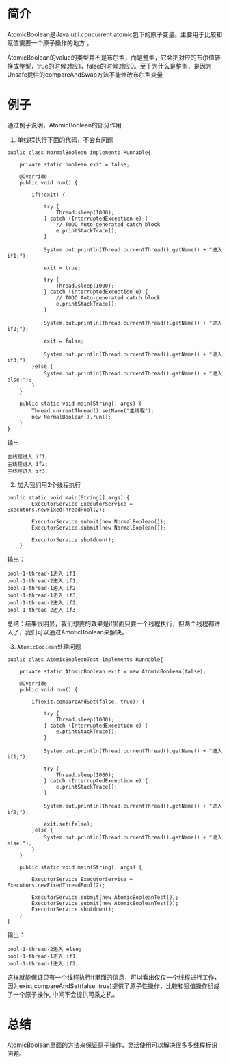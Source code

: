 # 简介
AtomicBoolean是Java.util.concurrent.atomic包下的原子变量。主要用于比较和赋值需要一个原子操作的地方 。

AtomicBoolean的value的类型并不是布尔型，而是整型，它会把对应的布尔值转换成整型，true的时候对应1，false的时候对应0。至于为什么是整型，是因为Unsafe提供的compareAndSwap方法不能修改布尔型变量

# 例子
通过例子说明，AtomicBoolean的部分作用

1. 单线程执行下面的代码，不会有问题
```
public class NormalBoolean implements Runnable{

	private static boolean exit = false;
	
	@Override
	public void run() {
			
		if(!exit) {
			
			try {
				Thread.sleep(1000);
			} catch (InterruptedException e) {
				// TODO Auto-generated catch block
				e.printStackTrace();
			}
			
			System.out.println(Thread.currentThread().getName() + "进入 if1;");
			
			exit = true;
			
			try {
				Thread.sleep(1000);
			} catch (InterruptedException e) {
				// TODO Auto-generated catch block
				e.printStackTrace();
			}
			
			System.out.println(Thread.currentThread().getName() + "进入 if2;");
			
			exit = false;
			
			System.out.println(Thread.currentThread().getName() + "进入 if3;");
		}else {
			System.out.println(Thread.currentThread().getName() + "进入 else;");
		}
	}
	
	public static void main(String[] args) {
		Thread.currentThread().setName("主线程");
		new NormalBoolean().run();
	}
}
```
输出
```
主线程进入 if1;
主线程进入 if2;
主线程进入 if3;
```
2. 加入我们用2个线程执行
```
public static void main(String[] args) {
		ExecutorService ExecutorService = Executors.newFixedThreadPool(2);
		
		ExecutorService.submit(new NormalBoolean());
		ExecutorService.submit(new NormalBoolean());
		
		ExecutorService.shutdown();
	}
```
输出：
```
pool-1-thread-1进入 if1;
pool-1-thread-2进入 if1;
pool-1-thread-1进入 if2;
pool-1-thread-1进入 if3;
pool-1-thread-2进入 if2;
pool-1-thread-2进入 if3;
```
总结：结果很明显，我们想要的效果是if里面只要一个线程执行，但两个线程都进入了，我们可以通过AmoticBoolean来解决。

3. `AtomicBoolean`处理问题
```
public class AtomicBooleanTest implements Runnable{

	private static AtomicBoolean exit = new AtomicBoolean(false);
	
	@Override
	public void run() {
			
		if(exit.compareAndSet(false, true)) {
			
			try {
				Thread.sleep(1000);
			} catch (InterruptedException e) {
				e.printStackTrace();
			}
			
			System.out.println(Thread.currentThread().getName() + "进入 if1;");
			
			try {
				Thread.sleep(1000);
			} catch (InterruptedException e) {
				e.printStackTrace();
			}
			
			System.out.println(Thread.currentThread().getName() + "进入 if2;");
			
			exit.set(false);
		}else {
			System.out.println(Thread.currentThread().getName() + "进入 else;");
		}
	}
	
	public static void main(String[] args) {
		
		ExecutorService ExecutorService = Executors.newFixedThreadPool(2);
		
		ExecutorService.submit(new AtomicBooleanTest());
		ExecutorService.submit(new AtomicBooleanTest());
		ExecutorService.shutdown();
	}
}
```

输出：
```
pool-1-thread-2进入 else;
pool-1-thread-1进入 if1;
pool-1-thread-1进入 if2;

```
这样就能保证只有一个线程执行if里面的信息，可以看出仅仅一个线程进行工作，因为exist.compareAndSet(false, true)提供了原子性操作，比较和赋值操作组成了一个原子操作, 中间不会提供可乘之机。

# 总结
AtomicBoolean里面的方法来保证原子操作，灵活使用可以解决很多多线程标识问题。